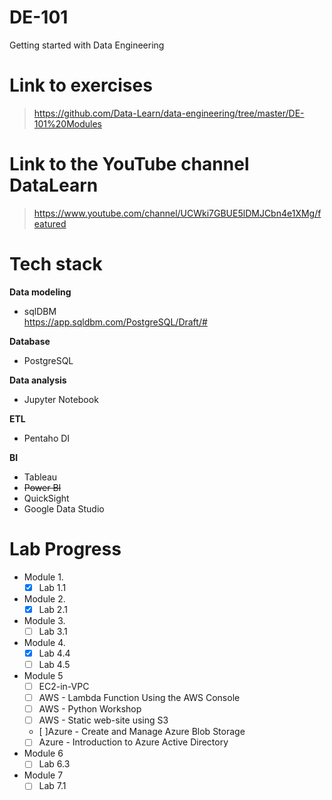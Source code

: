 # DE-101
Getting started with Data Engineering


# Link to exercises
> https://github.com/Data-Learn/data-engineering/tree/master/DE-101%20Modules

# Link to the YouTube channel DataLearn
> https://www.youtube.com/channel/UCWki7GBUE5lDMJCbn4e1XMg/featured

# Tech stack
**Data modeling**
- sqlDBM<br>
https://app.sqldbm.com/PostgreSQL/Draft/#

**Database**
- PostgreSQL
  
**Data analysis**
- Jupyter Notebook

**ETL**
- Pentaho DI

**BI**
- Tableau
- ~~Power BI~~
- QuickSight
- Google Data Studio


# Lab Progress
- Module 1. 
    - [x] Lab 1.1
- Module 2.
    - [x] Lab 2.1
- Module 3.
    - [ ] Lab 3.1
- Module 4. 
    - [x] Lab 4.4
    - [ ] Lab 4.5
- Module 5
    - [ ] EC2-in-VPC
    - [ ] AWS - Lambda Function Using the AWS Console
    - [ ] AWS - Python Workshop
    - [ ] AWS - Static web-site using S3
    - [ ]Azure - Create and Manage Azure Blob Storage
    - [ ] Azure - Introduction to Azure Active Directory
- Module 6
    - [ ] Lab 6.3
- Module 7
    - [ ] Lab 7.1